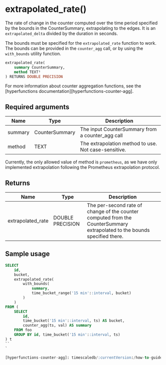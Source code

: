 # extrapolated_rate() <tag type="toolkit" content="Toolkit" />
The rate of change in the counter computed over the time period specified by the
bounds in the CounterSummary, extrapolating to the edges. It is an
`extrapolated_delta` divided by the duration in seconds.

The bounds must be specified for the `extrapolated_rate` function to work. The
bounds can be provided in the `counter_agg` call, or by using the `with_bounds`
utility function.

```sql
extrapolated_rate(
    summary CounterSummary,
    method TEXT¹
) RETURNS DOUBLE PRECISION
```

For more information about counter aggregation functions, see the
[hyperfunctions documentation][hyperfunctions-counter-agg].

## Required arguments

|Name|Type|Description|
|-|-|-|
|summary|CounterSummary|The input CounterSummary from a counter_agg call|
|method|TEXT|The extrapolation method to use. Not case-sensitive.|

Currently, the only allowed value of method is `prometheus`, as we have only
implemented extrapolation following the Prometheus extrapolation protocol.

## Returns

|Name|Type|Description|
|-|-|-|
|extrapolated_rate|DOUBLE PRECISION|The per-second rate of change of the counter computed from the CounterSummary extrapolated to the bounds specified there.|

## Sample usage

```sql
SELECT
    id,
    bucket,
    extrapolated_rate(
        with_bounds(
            summary,
            time_bucket_range('15 min'::interval, bucket)
        )
    )
FROM (
    SELECT
        id,
        time_bucket('15 min'::interval, ts) AS bucket,
        counter_agg(ts, val) AS summary
    FROM foo
    GROUP BY id, time_bucket('15 min'::interval, ts)
) t
``
`

[hyperfunctions-counter-agg]: timescaledb/:currentVersion:/how-to-guides/hyperfunctions/counter-aggregation/
